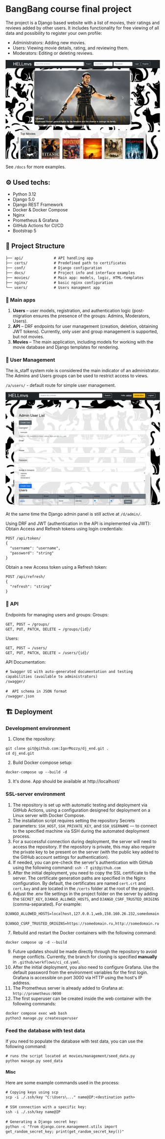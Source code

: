 # BangBang course final project
The project is a Django based website with a list of movies, their ratings and reviews added by other users. It includes functionality for free viewing of all data and possibility to register your own profile:
* Administrators: Adding new movies.
* Users: Viewing movie details, rating, and reviewing them.
* Moderators: Editing or deleting reviews.

![Example](/docs/ex1.webp)

See `/docs` for more examples.
## ⚙️ Used techs:
* Python 3.12
* Django 5.0
* Django REST Framework
* Docker & Docker Compose
* Nginx
* Prometheus & Grafana
* GitHub Actions for CI/CD
* Bootstrap 5
## 📁 Project Structure
```/
├── api/              # API handling app
├── certs/            # Predefined path to certificates
├── conf/             # Django configuration
├── docs/             # Project info and interface examples
├── movies/           # Main app: models, logic, HTML-templates
├── nginx/            # basic nginx configuration
└── users/            # Users managment app
```

### 💾 Main apps
1. **Users** – user models, registration, and authentication logic (post-migration ensures the presence of the groups: Admins, Moderators, Users).
2. **API** – DRF endpoints for user management (creation, deletion, obtaining JWT tokens). Currently, only user and group management is supported, but not movies.
3. **Movies** – The main application, including models for working with the movie database and Django templates for rendering.

### 👤 User Management
The is_staff system role is considered the main indicator of an administrator. The Admins and Users groups can be used to restrict access to views.

`/a/users/` - default route for simple user management.

![Example2](/docs/ex2.webp)

At the same time the Django admin panel is still active at `/d/admin/`.

Using DRF and JWT (authentication in the API is implemented via JWT):
Obtain Access and Refresh tokens using login credentials:
```
POST /api/token/
{
  "username": "username",
  "password": "string"
}
```
Obtain a new Access token using a Refresh token:
```
POST /api/refresh/
{
  "refresh": "string"
}
```
### 🛝️ API
Endpoints for managing users and groups:
Groups:
```
GET, POST → /groups/
GET, PUT, PATCH, DELETE → /groups/{id}/
```
Users:
```
GET, POST → /users/
GET, PUT, PATCH, DELETE → /users/{id}/
```
API Documentation:
```
# Swagger UI with auto-generated documentation and testing capabilities (available to administrators)
/swagger/

#  API schema in JSON format
/swagger.json
```
## 🏗️ Deployment
### Development environment
1. Clone the repository:
```
git clone git@github.com:IgorMozzy/dj_end.git .
cd dj_end.git
```
2. Build Docker compose setup:
```
docker-compose up --build -d
```
3. It's done. App should be available at http://localhost/
### SSL-server environment
1. The repository is set up with automatic testing and deployment via GitHub Actions, using a configuration designed for deployment on a Linux server with Docker Сompose.
2. The installation script requires setting the repository Secrets parameters: `SSH_HOST`, `SSH_PRIVATE_KEY`, and `SSH_USERNAME` — to connect to the specified machine via SSH during the automated deployment process.
3. For a successful connection during deployment, the server will need to access the repository. If the repository is private, this may also require the private key to be present on the server (with the public key added to the GitHub account settings for authentication).
4. If needed, you can pre-check the server's authentication with GitHub using the following command: `ssh -T git@github.com`
5. After the initial deployment, you need to copy the SSL certificate to the server. The certificate generation paths are specified in the Nginx configuration. By default, the certificates are named `cert.crt` and `cert.key` and are located in the `/certs` folder at the root of the project.
6. Adjust the .env file settings in the project folder on the server by adding the `SECRET_KEY`, `DJANGO_ALLOWED_HOSTS`, and `DJANGO_CSRF_TRUSTED_ORIGINS` (comma-separated). For example:
```
DJANGO_ALLOWED_HOSTS=localhost,127.0.0.1,web,158.160.26.232,somedomain.ru

DJANGO_CSRF_TRUSTED_ORIGINS=https://somedomain.ru,http://somedomain.ru
```
7. Rebuild and restart the Docker containers with the following command:
```commandline
docker compose up -d --build
```
9. Future updates should be made directly through the repository to avoid merge conflicts. Currently, the branch for cloning is specified **manually** in `.github/workflows/ci_cd.yaml`.
10. After the initial deployment, you also need to configure Grafana. Use the default password from the environment variables for the first login. Grafana is accessible on port 3000 via HTTP using the host's IP address.
11. The Prometheus server is already added to Grafana at: `http://prometheus:9090`
12. The first superuser can be created inside the web container with the following commands:
```
docker compose exec web bash
python3 manage.py createsuperuser
```
### Feed the database with test data
If you need to populate the database with test data, you can use the following command:
```commandline
# runs the script located at movies/management/seed_data.py
python manage.py seed_data
```
#### Misc
Here are some example commands used in the process:
```
# Copying keys using scp
scp -i ./.ssh/key "C:\Users\..." name@IP:<destination path>

# SSH connection with a specific key:
ssh -i ./.ssh/key name@IP

# Generating a Django secret key:
python -c "from django.core.management.utils import get_random_secret_key; print(get_random_secret_key())"
```